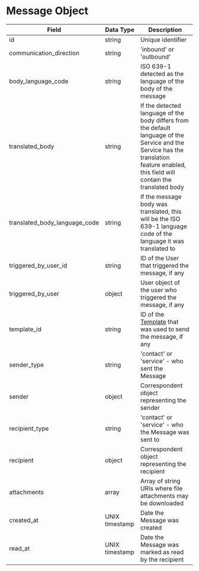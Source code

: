 # Message Object

Field | Data Type | Description
--- | --- | ---
id | string | Unique identifier
communication_direction | string | 'inbound' or 'outbound'
body_language_code | string | ISO 639-1 detected as the language of the body of the message
translated_body | string | If the detected language of the body differs from the default language of the Service and the Service has the translation feature enabled, this field will contain the translated body
translated_body_language_code | string | If the message body was translated, this will be the ISO 639-1 language code of the language it was translated to
triggered_by_user_id | string | ID of the User that triggered the message, if any
triggered_by_user | object | User object of the user who triggered the message, if any
template_id | string | ID of the [Template][] that was used to send the message, if any
sender_type | string | 'contact' or 'service' - who sent the Message
sender | object | Correspondent object representing the sender
recipient_type | string | 'contact' or 'service' - who the Message was sent to
recipient | object |  Correspondent object representing the  recipient
attachments | array | Array of string URIs where file attachments may be downloaded
created_at | UNIX timestamp | Date the Message was created
read_at | UNIX timestamp | Date the Message was marked as read by the recipient


[Template]: /templates/README.md
